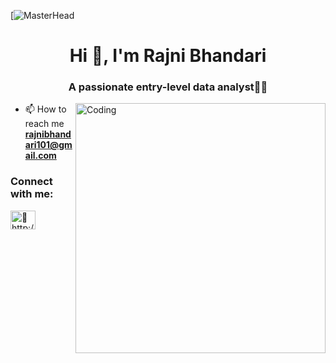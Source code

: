 [![MasterHead](https://lh3.googleusercontent.com/YwyFExqtRkeeGcpBofcDcS4HHdqGAIQbllW8KlcR-BkQ0uQbHLYm1XRRbWcpzasb7i_jIL30hyyKWmvJx8_XZBlpxqmRroTyow5HMHYTld3OPutOCSCms5frmjKllqepIXjSqnscDhjKki23O_s)
<h1 align="center">Hi 👋, I'm Rajni Bhandari</h1>
<h3 align="center">A passionate entry-level data analyst👨‍💻</h3>
<img align="right" alt="Coding" width="400" src="https://media.tenor.com/lvLaG5hPCncAAAAd/data-analysis.gif">

- 📫 How to reach me **rajnibhandari101@gmail.com**

<h3 align="left">Connect with me:</h3>
<p align="left">
<a href="https://linkedin.com/in/ http://www.linkedin.com/in/rajni-bhandari" target="blank"><img align="center" src="https://raw.githubusercontent.com/rahuldkjain/github-profile-readme-generator/master/src/images/icons/Social/linked-in-alt.svg" alt=" http://www.linkedin.com/in/rajni-bhandari" height="30" width="40" /></a>
</p>
